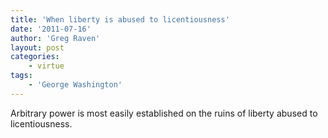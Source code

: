```yaml
---
title: 'When liberty is abused to licentiousness'
date: '2011-07-16'
author: 'Greg Raven'
layout: post
categories:
    - virtue
tags:
    - 'George Washington'
---
```


Arbitrary power is most easily established on the ruins of liberty abused to licentiousness.